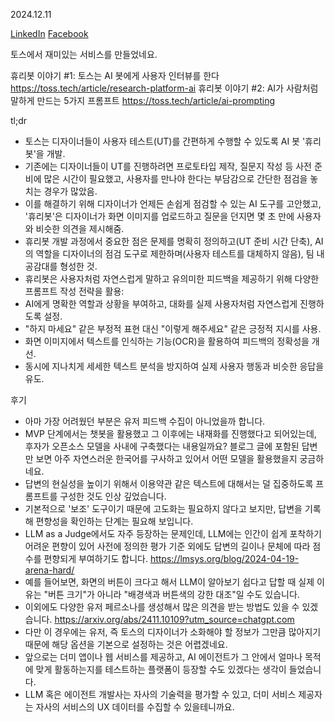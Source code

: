 2024.12.11

[LinkedIn](https://www.linkedin.com/posts/byeongheon-lee-2b83aa222_%ED%9C%B4%EB%A6%AC%EB%B4%87-%EC%9D%B4%EC%95%BC%EA%B8%B0-1-%ED%86%A0%EC%8A%A4%EB%8A%94-ai-%EB%B4%87%EC%97%90%EA%B2%8C-%EC%82%AC%EC%9A%A9%EC%9E%90-%EC%9D%B8%ED%84%B0%EB%B7%B0%EB%A5%BC-%ED%95%9C%EB%8B%A4-activity-7272595967965585409-yR1-?utm_source=share&utm_medium=member_desktop)
[Facebook](https://www.facebook.com/share/p/1CYtMKdJVg/)

토스에서 재미있는 서비스를 만들었네요.

휴리봇 이야기 #1: 토스는 AI 봇에게 사용자 인터뷰를 한다
https://toss.tech/article/research-platform-ai
휴리봇 이야기 #2: AI가 사람처럼 말하게 만드는 5가지 프롬프트
https://toss.tech/article/ai-prompting

tl;dr
- 토스는 디자이너들이 사용자 테스트(UT)를 간편하게 수행할 수 있도록 AI 봇 '휴리봇'을 개발. 
- 기존에는 디자이너들이 UT를 진행하려면 프로토타입 제작, 질문지 작성 등 사전 준비에 많은 시간이 필요했고, 사용자를 만나야 한다는 부담감으로 간단한 점검을 놓치는 경우가 많았음.
- 이를 해결하기 위해 디자이너가 언제든 손쉽게 점검할 수 있는 AI 도구를 고안했고, '휴리봇'은 디자이너가 화면 이미지를 업로드하고 질문을 던지면 몇 초 만에 사용자와 비슷한 의견을 제시해줌. 
- 휴리봇 개발 과정에서 중요한 점은 문제를 명확히 정의하고(UT 준비 시간 단축), AI의 역할을 디자이너의 점검 도구로 제한하며(사용자 테스트를 대체하지 않음), 팀 내 공감대를 형성한 것. 
- 휴리봇은 사용자처럼 자연스럽게 말하고 유의미한 피드백을 제공하기 위해 다양한 프롬프트 작성 전략을 활용:
- AI에게 명확한 역할과 상황을 부여하고, 대화를 실제 사용자처럼 자연스럽게 진행하도록 설정.
- "하지 마세요" 같은 부정적 표현 대신 "이렇게 해주세요" 같은 긍정적 지시를 사용. 
- 화면 이미지에서 텍스트를 인식하는 기능(OCR)을 활용하여 피드백의 정확성을 개선. 
- 동시에 지나치게 세세한 텍스트 분석을 방지하여 실제 사용자 행동과 비슷한 응답을 유도. 

후기
- 아마 가장 어려웠던 부분은 유저 피드백 수집이 아니었을까 합니다.
- MVP 단계에서는 챗봇을 활용했고 그 이후에는 내재화를 진행했다고 되어있는데, 후자가 오픈소스 모델을 사내에 구축했다는 내용일까요? 블로그 글에 포함된 답변만 보면 아주 자연스러운 한국어를 구사하고 있어서 어떤 모델을 활용했을지 궁금하네요. 
- 답변의 현실성을 높이기 위해서 이용약관 같은 텍스트에 대해서는 덜 집중하도록 프롬프트를 구성한 것도 인상 깊었습니다.
- 기본적으로 '보조' 도구이기 때문에 고도화는 필요하지 않다고 보지만, 답변을 기록해 편향성을 확인하는 단계는 필요해 보입니다. 
- LLM as a Judge에서도 자주 등장하는 문제인데, LLM에는 인간이 쉽게 포착하기 어려운 편향이 있어 사전에 정의한 평가 기준 외에도 답변의 길이나 문체에 따라 점수를 편향되게 부여하기도 합니다. 
  https://lmsys.org/blog/2024-04-19-arena-hard/
- 예를 들어보면, 화면의 버튼이 크다고 해서 LLM이 알아보기 쉽다고 답할 때 실제 이유는 "버튼 크기"가 아니라 "배경색과 버튼색의 강한 대조"일 수도 있습니다.
- 이외에도 다양한 유저 페르소나를 생성해서 많은 의견을 받는 방법도 있을 수 있겠습니다. 
  https://arxiv.org/abs/2411.10109?utm_source=chatgpt.com
- 다만 이 경우에는 유저, 즉 토스의 디자이너가 소화해야 할 정보가 그만큼 많아지기 때문에 해당 옵션을 기본으로 설정하는 것은 어렵겠네요.
- 앞으로는 더미 앱이나 웹 서비스를 제공하고, AI 에이전트가 그 안에서 얼마나 목적에 맞게 활동하는지를 테스트하는 플랫폼이 등장할 수도 있겠다는 생각이 들었습니다.
- LLM 혹은 에이전트 개발사는 자사의 기술력을 평가할 수 있고, 더미 서비스 제공자는 자사의 서비스의 UX 데이터를 수집할 수 있을테니까요.